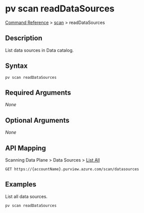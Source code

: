 # pv scan readDataSources
[Command Reference](../../../README.md#command-reference) > [scan](./main.md) > readDataSources

## Description
List data sources in Data catalog.

## Syntax
```
pv scan readDataSources
```

## Required Arguments
*None*

## Optional Arguments
*None*

## API Mapping
Scanning Data Plane > Data Sources > [List All](https://docs.microsoft.com/en-us/rest/api/purview/scanningdataplane/data-sources/list-all)
```
GET https://{accountName}.purview.azure.com/scan/datasources
```

## Examples
List all data sources.
```powershell
pv scan readDataSources
```